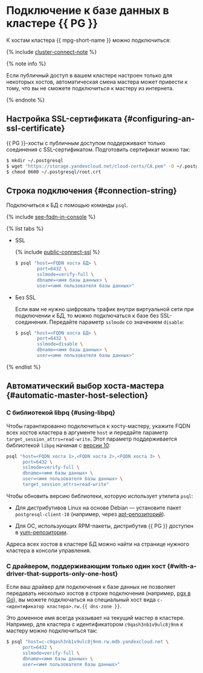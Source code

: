 # Подключение к базе данных в кластере {{ PG }}

К хостам кластера {{ mpg-short-name }} можно подключиться:

{% include [cluster-connect-note](../../_includes/mdb/cluster-connect-note.md) %}

{% note info %}

Если публичный доступ в вашем кластере настроен только для некоторых хостов, автоматическая смена мастера может привести к тому, что вы не сможете подключиться к мастеру из интернета.

{% endnote %}


## Настройка SSL-сертификата {#configuring-an-ssl-certificate}

{{ PG }}-хосты с публичным доступом поддерживают только соединения с SSL-сертификатом. Подготовить сертификат можно так:


```bash
$ mkdir ~/.postgresql
$ wget "https://storage.yandexcloud.net/cloud-certs/CA.pem" -O ~/.postgresql/root.crt
$ chmod 0600 ~/.postgresql/root.crt
```



## Строка подключения {#connection-string}

Подключиться к БД с помощью команды `psql`.

{% include [see-fqdn-in-console](../../_includes/mdb/see-fqdn-in-console.md) %}

{% list tabs %}

- SSL

  {% include [public-connect-ssl](../../_includes/mdb/public-connect-ssl.md) %}

  ```bash
  $ psql "host=<FQDN хоста БД> \
          port=6432 \
          sslmode=verify-full \
          dbname=<имя базы данных> \
          user=<имя пользователя базы данных>"
  ```

- Без SSL

  Если вам не нужно шифровать трафик внутри виртуальной сети при подключении к БД, то можно подключаться к базе без SSL-соединения. Передайте параметр `sslmode` со значением `disable`:

  ```bash
  $ psql "host=<FQDN хоста БД> \
          port=6432 \
          sslmode=disable \
          dbname=<имя базы данных> \
          user=<имя пользователя базы данных>"
  ```

{% endlist %}


## Автоматический выбор хоста-мастера {#automatic-master-host-selection}

### С библиотекой libpq {#using-libpq}

Чтобы гарантированно подключиться к хосту-мастеру, укажите FQDN всех хостов кластера в аргументе `host` и передайте параметр `target_session_attrs=read-write`. Этот параметр поддерживается библиотекой `libpq` начиная с [версии 10](https://www.postgresql.org/docs/10/static/libpq-connect.html):

```bash
psql "host=<FQDN хоста 1>,<FQDN хоста 2>,<FQDN хоста 3> \
      port=6432 \
      sslmode=verify-full \
      dbname=<имя базы данных> \
      user=<имя пользователя базы данных> \
      target_session_attrs=read-write"
```

Чтобы обновить версию библиотеки, которую использует утилита `psql`:

* Для дистрибутивов Linux на основе Debian — установите пакет `postgresql-client-10` (например, через [apt-репозиторий](https://www.postgresql.org/download/linux/ubuntu/)).

* Для ОС, использующих RPM-пакеты, дистрибутив {{ PG }} доступен в [yum-репозитории](https://yum.postgresql.org/).


Адреса всех хостов в кластере БД можно найти на странице нужного кластера в консоли управления.


### С драйвером, поддерживающим только один хост {#with-a-driver-that-supports-only-one-host}

Если ваш драйвер для подключения к базе данных не позволяет передавать несколько хостов в строке подключения (например,
[pgx в Go](https://github.com/jackc/pgx)), вы можете подключаться на специальный хост вида `c-<идентификатор кластера>.rw.{{ dns-zone }}`.


Это доменное имя всегда указывает на текущий мастер в кластере. Например, для кластера с идентификатором `c9qash3nb1v9ulc8j9nm` к мастеру можно подключиться так:

```bash
$ psql "host=c-c9qash3nb1v9ulc8j9nm.rw.mdb.yandexcloud.net \
      port=6432 \
      sslmode=verify-full \
      dbname=<имя базы данных> \
      user=<имя пользователя базы данных>"
```
